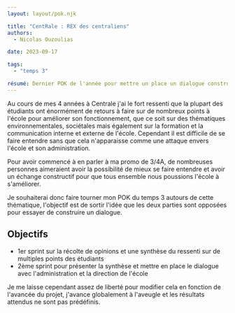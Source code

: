 ```yaml
---
layout: layout/pok.njk

title: "CentRale : REX des centraliens"
authors:
  - Nicolas Ouzoulias

date: 2023-09-17

tags: 
  - "temps 3"

résumé: Dernier POK de l'année pour mettre un place un dialogue constructif entre étudiant et administration de l'école Centrale Marseille.
---
```


Au cours de mes 4 années à Centrale j'ai le fort ressenti que la plupart des étudiants ont énormément de retours à faire sur de nombreux points à l'école pour améliorer son fonctionnement, que ce soit sur des thématiques environnementales, sociétales mais également sur la formation et la communication interne et externe de l'école. Cependant il est difficile de se faire entendre sans que cela n'apparaisse comme une attaque envers l'école et son administration.

Pour avoir commencé à en parler à ma promo de 3/4A, de nombreuses personnes aimeraient avoir la possibilité de mieux se faire entendre et avoir un échange constructif pour que tous ensemble nous poussions l'école à s'améliorer.

Je souhaiterai donc faire tourner mon POK du temps 3 autours de cette thématique, l'objectif est de sortir l'idée que les deux parties sont opposées pour essayer de construire un dialogue. 

## Objectifs
 - 1er sprint sur la récolte de opinions et une synthèse du ressenti sur de multiples points des étudiants
 - 2ème sprint pour présenter la synthèse et mettre en place le dialogue avec l'administration et la direction de l'école

 Je me laisse cependant assez de liberté pour modifier cela en fonction de l'avancée du projet, j'avance globalement à l'aveugle et les résultats attendus ne sont pas prédéfinis.